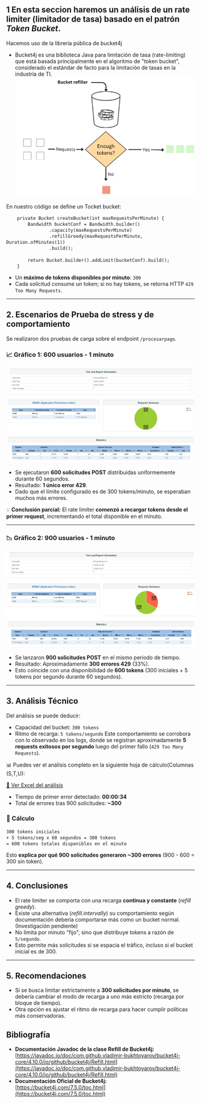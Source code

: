 ## 1 En esta seccion haremos un análisis de un **rate limiter** (limitador de tasa) basado en el patrón *Token Bucket*. 
Hacemos uso de la libreria pública de bucket4j
- Bucket4j es una biblioteca Java para limitación de tasa (rate-limiting) que está basada principalmente en el algoritmo de "token bucket", considerado el estándar de facto para la limitación de tasas en la industria de TI.
  ![TockenBucket](ref/tocken_bucket.png)


En nuestro código se define un Tocket bucket:



```
    private Bucket createBucket(int maxRequestsPerMinute) {
        Bandwidth bucketConf = Bandwidth.builder()
                .capacity(maxRequestsPerMinute)
                .refillGreedy(maxRequestsPerMinute, Duration.ofMinutes(1))
                .build();

        return Bucket.builder().addLimit(bucketConf).build();
    }
```

- Un **máximo de tokens disponibles por minuto**: `300`
- Cada solicitud consume un token; si no hay tokens, se retorna HTTP `429 Too Many Requests`.

---

## 2. Escenarios de Prueba de stress y de comportamiento

Se realizaron dos pruebas de carga sobre el endpoint `/procesarpago`.

### 📈 Gráfico 1: 600 usuarios - 1 minuto
![Gráfico de 600 usuarios](ref/graphic_600_users.png)
- Se ejecutaron **600 solicitudes POST** distribuidas uniformemente durante 60 segundos.
- Resultado: **1 único error 429**.
- Dado que el límite configurado es de 300 tokens/minuto, se esperaban muchos más errores.

💡 **Conclusión parcial:** El rate limiter **comenzó a recargar tokens desde el primer request**, incrementando el total disponible en el minuto.

---

### 📉 Gráfico 2: 900 usuarios - 1 minuto
![Gráfico de 600 usuarios](ref/graphic_900_users.png)

- Se lanzaron **900 solicitudes POST** en el mismo periodo de tiempo.
- Resultado: Aproximadamente **300 errores 429** (33%).
- Esto coincide con una disponibilidad de **600 tokens** (300 iniciales + 5 tokens por segundo durante 60 segundos).

---

## 3. Análisis Técnico

Del análisis se puede deducir:

- Capacidad del bucket: `300 tokens`
- Ritmo de recarga: `5 tokens/segundo` 
Este comportamiento se corrobora con lo observado en los logs, donde se registran aproximadamente **5 requests exitosos por segundo** luego del primer fallo (`429 Too Many Requests`).

📊 Puedes ver el análisis completo en la siguiente hoja de cálculo(Columnas (S,T,U):

[🔗 Ver Excel del análisis](https://docs.google.com/spreadsheets/d/1_41NKurE2JIR_YbuCYKLkUzTlmcZI6pVo7zFoRcvw0k/edit?usp=sharing)

- Tiempo de primer error detectado: **00:00:34**
- Total de errores tras 900 solicitudes: **~300**

### 🧮 Cálculo

```
300 tokens iniciales
+ 5 tokens/seg x 60 segundos = 300 tokens
= 600 tokens totales disponibles en el minuto
```

Esto **explica por qué 900 solicitudes generaron ~300 errores** (900 - 600 = 300 sin token).

---

## 4. Conclusiones

- El rate limiter se comporta con una recarga **continua y constante** (*refill greedy*).
- Existe una alternativa (*refill.intervally*) su comportamiento según documentación debería comportarse más como un bucket normal. (Investigación pendiente)
- No limita por minuto "fijo", sino que distribuye tokens a razón de `5/segundo`.
- Esto permite más solicitudes si se espacia el tráfico, incluso si el bucket inicial es de 300.

---

## 5. Recomendaciones

- Si se busca limitar estrictamente a **300 solicitudes por minuto**, se debería cambiar el modo de recarga a uno más estricto (recarga por bloque de tiempo).
- Otra opción es ajustar el ritmo de recarga para hacer cumplir políticas más conservadoras.


## Bibliografía
- **Documentación Javadoc de la clase Refill de Bucket4j:**
  [https://javadoc.io/doc/com.github.vladimir-bukhtoyarov/bucket4j-core/4.10.0/io/github/bucket4j/Refill.html](https://javadoc.io/doc/com.github.vladimir-bukhtoyarov/bucket4j-core/4.10.0/io/github/bucket4j/Refill.html)
- **Documentación Oficial de Bucket4j:**
  [https://bucket4j.com/7.5.0/toc.html](https://bucket4j.com/7.5.0/toc.html)

